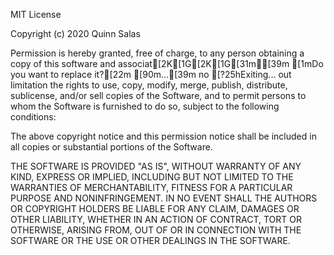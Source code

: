 MIT License

Copyright (c) 2020 Quinn Salas

Permission is hereby granted, free of charge, to any person obtaining a copy
of this software and associat[2K[1G[2K[1G[31m✖[39m [1mDo you want to replace it?[22m [90m…[39m no
[?25hExiting...
out limitation the rights
to use, copy, modify, merge, publish, distribute, sublicense, and/or sell
copies of the Software, and to permit persons to whom the Software is
furnished to do so, subject to the following conditions:

The above copyright notice and this permission notice shall be included in all
copies or substantial portions of the Software.

THE SOFTWARE IS PROVIDED "AS IS", WITHOUT WARRANTY OF ANY KIND, EXPRESS OR
IMPLIED, INCLUDING BUT NOT LIMITED TO THE WARRANTIES OF MERCHANTABILITY,
FITNESS FOR A PARTICULAR PURPOSE AND NONINFRINGEMENT. IN NO EVENT SHALL THE
AUTHORS OR COPYRIGHT HOLDERS BE LIABLE FOR ANY CLAIM, DAMAGES OR OTHER
LIABILITY, WHETHER IN AN ACTION OF CONTRACT, TORT OR OTHERWISE, ARISING FROM,
OUT OF OR IN CONNECTION WITH THE SOFTWARE OR THE USE OR OTHER DEALINGS IN THE
SOFTWARE.
